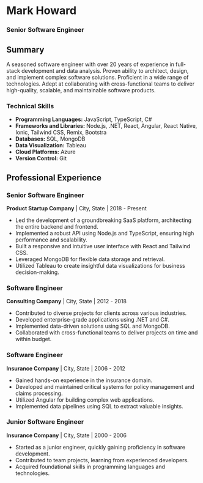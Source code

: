 # Mark Howard
### Senior Software Engineer

## Summary
A seasoned software engineer with over 20 years of experience in full-stack development and data analysis. Proven ability to architect, design, and implement complex software solutions. Proficient in a wide range of technologies. Adept at collaborating with cross-functional teams to deliver high-quality, scalable, and maintainable software products.

### Technical Skills
- **Programming Languages:** JavaScript, TypeScript, C#
- **Frameworks and Libraries:** Node.js, .NET, React, Angular, React Native, Ionic, Tailwind CSS, Remix, Bootstra
- **Databases:** SQL, MongoDB
- **Data Visualization:** Tableau
- **Cloud Platforms:** Azure
- **Version Control:** Git

## Professional Experience

### Senior Software Engineer
**Product Startup Company** | City, State | 2018 - Present
- Led the development of a groundbreaking SaaS platform, architecting the entire backend and frontend.
- Implemented a robust API using Node.js and TypeScript, ensuring high performance and scalability.
- Built a responsive and intuitive user interface with React and Tailwind CSS.
- Leveraged MongoDB for flexible data storage and retrieval.
- Utilized Tableau to create insightful data visualizations for business decision-making.

### Software Engineer
**Consulting Company** | City, State | 2012 - 2018
- Contributed to diverse projects for clients across various industries.
- Developed enterprise-grade applications using .NET and C#.
- Implemented data-driven solutions using SQL and MongoDB.
- Collaborated with cross-functional teams to deliver projects on time and within budget.

### Software Engineer
**Insurance Company** | City, State | 2006 - 2012
- Gained hands-on experience in the insurance domain.
- Developed and maintained critical systems for policy management and claims processing.
- Utilized Angular for building complex web applications.
- Implemented data pipelines using SQL to extract valuable insights.

### Junior Software Engineer
**Insurance Company** | City, State | 2000 - 2006
- Started as a junior engineer, quickly gaining proficiency in software development.
- Contributed to team projects, learning from experienced developers.
- Acquired foundational skills in programming languages and technologies.